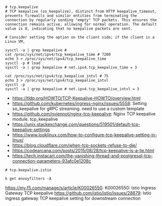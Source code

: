 ```
# tcp.keepalive
# TCP keepalive (so_keepalive), distinct from HTTP keepalive_timeout, prevents firewalls and similar entities from terminating the connection by regularly sending "empty" TCP packets. This ensures the connection remains active, allowing for normal operation. The default value is 0, indicating that no keepalive packets are sent.

# Consider setting the option on the client side; if the client is a Linux VM,

sysctl -a | grep keepalive # 
cat /proc/sys/net/ipv4/tcp_keepalive_time # 7200
echo 3 > /proc/sys/net/ipv4/tcp_keepalive_time
sysctl -p # load
sysctl -a | grep keepalive # net.ipv4.tcp_keepalive_time = 3

cat /proc/sys/net/ipv4/tcp_keepalive_intvl # 75
echo 3 > /proc/sys/net/ipv4/tcp_keepalive_intvl
sysctl -p
sysctl -a | grep keepalive # net.ipv4.tcp_keepalive_intvl = 3
```

- https://tldp.org/HOWTO/TCP-Keepalive-HOWTO/overview.html
- https://github.com/kubernetes/ingress-nginx/issues/5558: Setting so_keepalive for gRPC streaming. need to use a custom template
- https://github.com/nviennot/nginx-tcp-keepalive: Nginx TCP keepalive module. tcp_keepalive
- https://unix.stackexchange.com/questions/519501/default-tcp-keepalive-settings
- https://www.looklinux.com/how-to-configure-tcp-keepalive-setting-in-linux/
- https://blog.cloudflare.com/when-tcp-sockets-refuse-to-die/
- https://codearcana.com/posts/2015/08/28/tcp-keepalive-is-a-lie.html
- https://tech.instacart.com/the-vanishing-thread-and-postgresql-tcp-connection-parameters-93afc0e1208c

```
# tcp.keepalive.istio

k get envoyfilters -A
```
https://my.f5.com/manage/s/article/K00026550: K00026550: Istio Ingress Gateway TCP keepalive
https://github.com/istio/istio/issues/28879: Istio ingress gateway TCP keepalive setting for downstream connection
